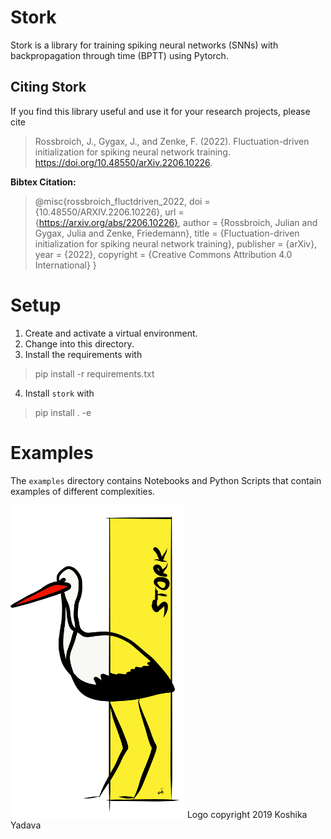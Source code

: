 # Stork

Stork is a library for training spiking neural networks (SNNs) with backpropagation through time (BPTT) using Pytorch.


## Citing Stork

If you find this library useful and use it for your research projects, please cite

> Rossbroich, J., Gygax, J., and Zenke, F. (2022). 
> Fluctuation-driven initialization for spiking neural network training. 
> https://doi.org/10.48550/arXiv.2206.10226.


**Bibtex Citation:**
> @misc{rossbroich_fluctdriven_2022,
    doi = {10.48550/ARXIV.2206.10226},
    url = {https://arxiv.org/abs/2206.10226},
    author = {Rossbroich, Julian and Gygax, Julia and Zenke, Friedemann},
    title = {Fluctuation-driven initialization for spiking neural network training},
    publisher = {arXiv},
    year = {2022},
    copyright = {Creative Commons Attribution 4.0 International}
    }   

# Setup

1. Create and activate a virtual environment. 
2. Change into this directory.
3. Install the requirements with
> pip install -r requirements.txt
4. Install `stork` with
> pip install . -e

# Examples

The `examples` directory contains Notebooks and Python Scripts that contain examples of different complexities. 


![Stork Logo](img/stork_logo_small.png)
Logo copyright 2019 Koshika Yadava


